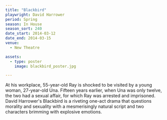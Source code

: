 ```yaml
---
title: "Blackbird"
playwright: David Harrower
period: Spring
season: In House
season_sort: 240
date_start: 2014-03-12
date_end: 2014-03-15
venue:
  - New Theatre

assets:
  - type: poster
    image: blackbird_poster.jpg

---
```


At his workplace, 55-year-old Ray is shocked to be visited by a young woman, 27-year-old Una. Fifteen years earlier, when Una was only twelve, the two had a sexual affair, for which Ray was arrested and imprisoned. David Harrower's Blackbird is a riveting one-act drama that questions morality and sexuality with a mesmerisingly natural script and two characters brimming with explosive emotions.
